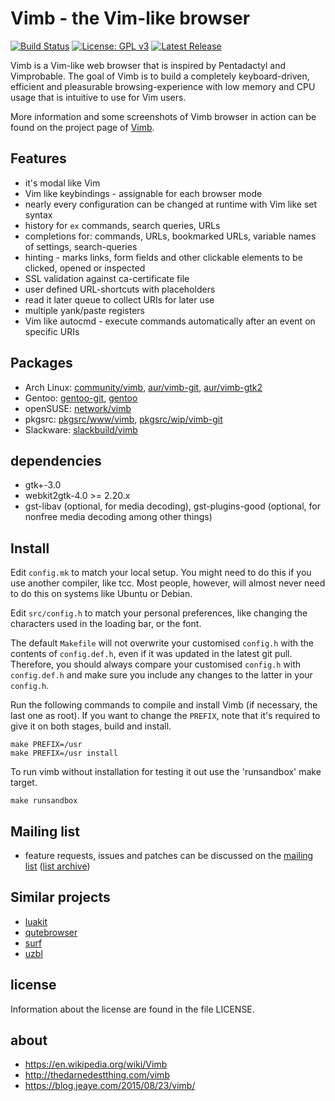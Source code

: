 # Vimb - the Vim-like browser

[![Build Status](https://travis-ci.com/fanglingsu/vimb.svg?branch=master)](https://travis-ci.com/fanglingsu/vimb)
[![License: GPL v3](https://img.shields.io/badge/License-GPLv3-blue.svg)](https://www.gnu.org/licenses/gpl-3.0)
[![Latest Release](https://img.shields.io/github/release/fanglingsu/vimb.svg?style=flat)](https://github.com/fanglingsu/vimb/releases/latest)

Vimb is a Vim-like web browser that is inspired by Pentadactyl and Vimprobable.
The goal of Vimb is to build a completely keyboard-driven, efficient and
pleasurable browsing-experience with low memory and CPU usage that is
intuitive to use for Vim users.

More information and some screenshots of Vimb browser in action can be found on
the project page of [Vimb][].

## Features

- it's modal like Vim
- Vim like keybindings - assignable for each browser mode
- nearly every configuration can be changed at runtime with Vim like set syntax
- history for `ex` commands, search queries, URLs
- completions for: commands, URLs, bookmarked URLs, variable names of settings, search-queries
- hinting - marks links, form fields and other clickable elements to
  be clicked, opened or inspected
- SSL validation against ca-certificate file
- user defined URL-shortcuts with placeholders
- read it later queue to collect URIs for later use
- multiple yank/paste registers
- Vim like autocmd - execute commands automatically after an event on specific URIs

## Packages

- Arch Linux: [community/vimb][], [aur/vimb-git][], [aur/vimb-gtk2][]
- Gentoo: [gentoo-git][], [gentoo][]
- openSUSE: [network/vimb][]
- pkgsrc: [pkgsrc/www/vimb][], [pkgsrc/wip/vimb-git][]
- Slackware: [slackbuild/vimb][]

## dependencies

- gtk+-3.0
- webkit2gtk-4.0 >= 2.20.x
- gst-libav (optional, for media decoding), gst-plugins-good (optional, for nonfree media decoding among other things)

## Install

Edit `config.mk` to match your local setup. You might need to do this if 
you use another compiler, like tcc. Most people, however, will almost never 
need to do this on systems like Ubuntu or Debian.

Edit `src/config.h` to match your personal preferences, like changing the
characters used in the loading bar, or the font.

The default `Makefile` will not overwrite your customised `config.h` with the
contents of `config.def.h`, even if it was updated in the latest git pull.
Therefore, you should always compare your customised `config.h` with
`config.def.h` and make sure you include any changes to the latter in your
`config.h`.

Run the following commands to compile and install Vimb (if necessary, the last one as
root). If you want to change the `PREFIX`, note that it's required to give it on both stages, build and install.

    make PREFIX=/usr
    make PREFIX=/usr install

To run vimb without installation for testing it out use the 'runsandbox' make
target.

    make runsandbox

## Mailing list

- feature requests, issues and patches can be discussed on the [mailing list][mail] ([list archive][mail-archive])

## Similar projects

- [luakit](https://luakit.github.io/)
- [qutebrowser](https://www.qutebrowser.org/)
- [surf](https://surf.suckless.org/)
- [uzbl](https://www.uzbl.org/)

## license

Information about the license are found in the file LICENSE.

## about

- https://en.wikipedia.org/wiki/Vimb
- http://thedarnedestthing.com/vimb
- https://blog.jeaye.com/2015/08/23/vimb/

[aur/vimb-git]:        https://aur.archlinux.org/packages/vimb-git
[aur/vimb-gtk2]:       https://aur.archlinux.org/packages/vimb-gtk2/
[community/vimb]:      https://www.archlinux.org/packages/community/x86_64/vimb/
[gentoo-git]:          https://github.com/tharvik/overlay/tree/master/www-client/vimb
[gentoo]:              https://github.com/hsoft/portage-overlay/tree/master/www-client/vimb
[mail-archive]:        https://sourceforge.net/p/vimb/vimb/vimb-users/ "vimb - mailing list archive"
[mail]:                https://lists.sourceforge.net/lists/listinfo/vimb-users "vimb - mailing list"
[network/vimb]:        https://build.opensuse.org/package/show/network/vimb
[pkgsrc/wip/vimb-git]: http://pkgsrc.se/wip/vimb-git
[pkgsrc/www/vimb]:     http://pkgsrc.se/www/vimb
[slackbuild/vimb]:     https://slackbuilds.org/repository/14.2/network/vimb/
[vimb]:                https://fanglingsu.github.io/vimb/ "Vimb - Vim like browser project page"

